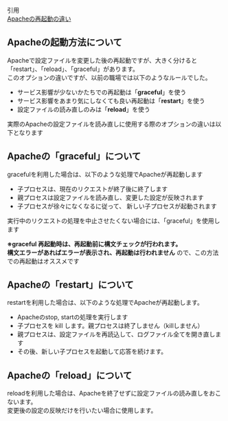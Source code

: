 引用<br/>
[Apacheの再起動の違い](https://ex1.m-yabe.com/archives/2180/comment-page-1#comment-133952)<br/>

## Apacheの起動方法について

Apacheで設定ファイルを変更した後の再起動ですが、大きく分けると「restart」、「reload」、「graceful」があります。<br/>
このオプションの違いですが、以前の職場では以下のようなルールでした。<br/>

* サービス影響が少ないかたちでの再起動は「**graceful**」を使う
* サービス影響をあまり気にしなくても良い再起動は「**restart**」を使う
* 設定ファイルの読み直しのみは「**reload**」を使う

実際のApacheの設定ファイルを読み直しに使用する際のオプションの違いは以下となります<br/>

## Apacheの「graceful」について

gracefulを利用した場合は、以下のような処理でApacheが再起動します<br/>

* 子プロセスは、現在のリクエストが終了後に終了します
* 親プロセスは設定ファイルを読み直し、変更した設定が反映されます
* 子プロセスが徐々になくなるに従って、 新しい子プロセスが起動されます

実行中のリクエストの処理を中止させたくない場合には、「graceful」を使用します<br/>

**※graceful 再起動時は、再起動前に構文チェックが行われます。** <br/>
**構文エラーがあればエラーが表示され、再起動は行われません** ので、この方法での再起動はオススメです<br/>

## Apacheの「restart」について

restartを利用した場合は、以下のような処理でApacheが再起動します。<br/>

* Apacheのstop, startの処理を実行します
* 子プロセスを kill します。親プロセスは終了しません（killしません）
* 親プロセスは、設定ファイルを再読込して、ログファイル全てを開き直します
* その後、新しい子プロセスを起動して応答を続けます。

## Apacheの「reload」について

reloadを利用した場合は、Apacheを終了せずに設定ファイルの読み直しをおこないます。<br/>
変更後の設定の反映だけを行いたい場合に使用します。<br/>
